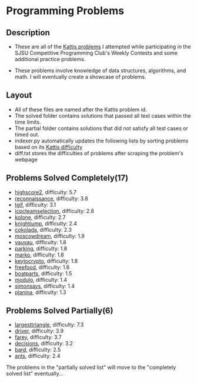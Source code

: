 # Programming Problems
## Description
* These are all of the [Kattis problems](https://open.kattis.com/) I attempted while participating in the SJSU Competitive Programming Club's Weekly Contests and some additional practice problems. 

* These problems involve knowledge of data structures, algorithms, and math.
I will eventually create a showcase of problems. 

## Layout
* All of these files are named after the Kattis problem id. 
* The solved folder contains solutions that passed all test cases within the time limits.
* The partial folder contains solutions that did not satisfy all test cases or timed out. 
* indexer.py automatically updates the following lists by sorting problems based on its [Kattis difficulty](https://open.kattis.com/help/ranklist)
* diff.txt stores the difficulties of problems after scraping the problem's webpage
## Problems Solved Completely(17)
* [highscore2](https://open.kattis.com/problems/highscore2), difficulty: 5.7
* [reconnaissance](https://open.kattis.com/problems/reconnaissance), difficulty: 3.8
* [tgif](https://open.kattis.com/problems/tgif), difficulty: 3.1
* [icpcteamselection](https://open.kattis.com/problems/icpcteamselection), difficulty: 2.8
* [kolone](https://open.kattis.com/problems/kolone), difficulty: 2.7
* [knightjump](https://open.kattis.com/problems/knightjump), difficulty: 2.4
* [cokolada](https://open.kattis.com/problems/cokolada), difficulty: 2.3
* [moscowdream](https://open.kattis.com/problems/moscowdream), difficulty: 1.9
* [vauvau](https://open.kattis.com/problems/vauvau), difficulty: 1.8
* [parking](https://open.kattis.com/problems/parking), difficulty: 1.8
* [marko](https://open.kattis.com/problems/marko), difficulty: 1.8
* [keytocrypto](https://open.kattis.com/problems/keytocrypto), difficulty: 1.8
* [freefood](https://open.kattis.com/problems/freefood), difficulty: 1.6
* [boatparts](https://open.kattis.com/problems/boatparts), difficulty: 1.5
* [modulo](https://open.kattis.com/problems/modulo), difficulty: 1.4
* [simonsays](https://open.kattis.com/problems/simonsays), difficulty: 1.4
* [planina](https://open.kattis.com/problems/planina), difficulty: 1.3
## Problems Solved Partially(6)
* [largesttriangle](https://open.kattis.com/problems/largesttriangle), difficulty: 7.3
* [driver](https://open.kattis.com/problems/driver), difficulty: 3.9
* [farey](https://open.kattis.com/problems/farey), difficulty: 3.7
* [decisions](https://open.kattis.com/problems/decisions), difficulty: 3.2
* [bard](https://open.kattis.com/problems/bard), difficulty: 2.5
* [ants](https://open.kattis.com/problems/ants), difficulty: 2.4

The problems in the "partially solved list" will move to the "completely solved list" eventually...